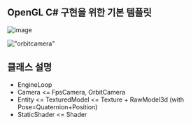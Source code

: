 ## OpenGL C# 구현을 위한 기본 템플릿

![image](https://github.com/mekjh12/OpenGL3d/assets/122244587/fbb8c295-bd4f-41e0-a698-feb2a0e7c56d)

!["orbitcamera"](https://github.com/mekjh12/OpenGL3d/assets/122244587/e9546f50-5dbd-4483-9a04-4283f1aa7d0d)

## 클래스 설명

* EngineLoop
* Camera <= FpsCamera, OrbitCamera
* Entity <= TexturedModel <= Texture + RawModel3d (with Pose=Quaternion+Position)
* StaticShader <= Shader 
